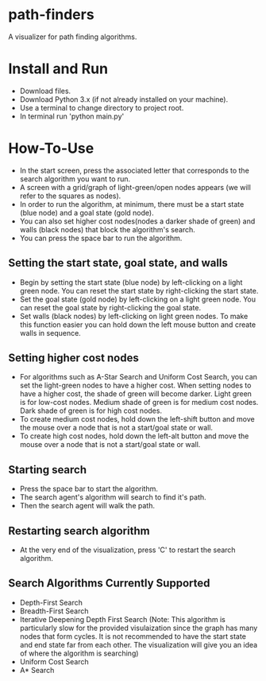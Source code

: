 # path-finders
A visualizer for path finding algorithms.

# Install and Run
- Download files.
- Download Python 3.x (if not already installed on your machine).
- Use a terminal to change directory to project root.
- In terminal run 'python main.py'

# How-To-Use
- In the start screen, press the associated letter that corresponds to the search algorithm you want to run.
- A screen with a grid/graph of light-green/open nodes appears (we will refer to the squares as nodes).
- In order to run the algorithm, at minimum, there must be a start state (blue node) and a goal state (gold node).
- You can also set higher cost nodes(nodes a darker shade of green) and walls (black nodes) that block the algorithm's search.
- You can press the space bar to run the algorithm.

## Setting the start state, goal state, and walls
- Begin by setting the start state (blue node) by left-clicking on a light green node. You can reset the start state by right-clicking the start state.
- Set the goal state (gold node) by left-clicking on a light green node. You can reset the goal state by right-clicking the goal state.
- Set walls (black nodes) by left-clicking on light green nodes. To make this function easier you can hold down the left mouse button and create walls in sequence.

## Setting higher cost nodes
- For algorithms such as A-Star Search and Uniform Cost Search, you can set the light-green nodes to have a higher cost. When setting nodes to have a higher cost, the shade of green will become darker. Light green is for low-cost nodes. Medium shade of green is for medium cost nodes. Dark shade of green is for high cost nodes.
- To create medium cost nodes, hold down the left-shift button and move the mouse over a node that is not a start/goal state or wall.
- To create high cost nodes, hold down the left-alt button and move the mouse over a node that is not a start/goal state or wall.

## Starting search
- Press the space bar to start the algorithm.
- The search agent's algorithm will search to find it's path.
- Then the search agent will walk the path.

## Restarting search algorithm
- At the very end of the visualization, press 'C' to restart the search algorithm.

## Search Algorithms Currently Supported
- Depth-First Search
- Breadth-First Search
- Iterative Deepening Depth First Search (Note: This algorithm is particularly slow for the provided visulaization since the graph has many nodes that form cycles. It is not recommended to have the start state and end state far from each other. The visualization will give you an idea of where the algorithm is searching)
- Uniform Cost Search
- A* Search
